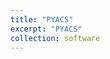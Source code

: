 ```yaml
---
title: "PYACS"
excerpt: "PYACS"
collection: software
---
```


 <link rel="PYACS documentation" href="https://github.com/JMNocquet/pyacs36" />
